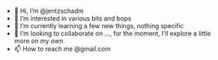 - 👋 Hi, I’m @jentzschadm
- 👀 I’m interested in various bits and bops
- 🌱 I’m currently learning a few new things, nothing specific
- 💞️ I’m looking to collaborate on ..., for the moment, I'll explore a little more on my own
- 📫 How to reach me @gmail.com

<!---
jentzschadm/jentzschadm is a ✨ special ✨ repository because its `README.md` (this file) appears on your GitHub profile.
You can click the Preview link to take a look at your changes.
--->
